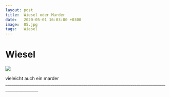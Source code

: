```yaml
---
layout: post
title:  Wiesel oder Marder
date:   2020-05-01 16:03:00 +0300
image:  05.jpg
tags:   Wiesel
---
```


# Wiesel

![]({{site.baseurl}}/img/00.jpg)

vieleicht auch ein marder ______________________________________________________________________________________________
